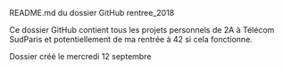 README.md du dossier GitHub rentree_2018

Ce dossier GitHub contient tous les projets personnels de 2A à Télécom SudParis et potentiellement de ma rentrée à 42 si cela fonctionne.

Dossier créé le mercredi 12 septembre
